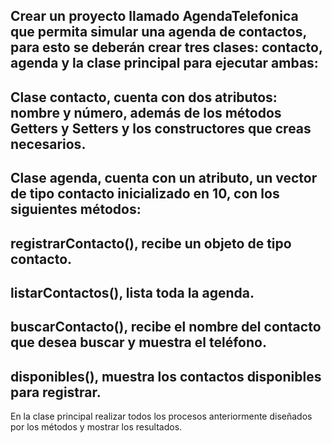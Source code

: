 Crear un proyecto llamado AgendaTelefonica que permita simular una
agenda de contactos, para esto se deberán crear tres clases: contacto,
agenda y la clase principal para ejecutar ambas:
-
 Clase contacto, cuenta con dos atributos: nombre y número,
además de los métodos Getters y Setters y los constructores que
creas necesarios.
-
 Clase agenda, cuenta con un atributo, un vector de tipo contacto
inicializado en 10, con los siguientes métodos:
-
 registrarContacto(), recibe un objeto de tipo contacto.
-
 listarContactos(), lista toda la agenda.
-
 buscarContacto(), recibe el nombre del contacto que desea
buscar y muestra el teléfono.
-
 disponibles(), muestra los contactos disponibles para registrar.
-
 En la clase principal realizar todos los procesos anteriormente
diseñados por los métodos y mostrar los resultados.